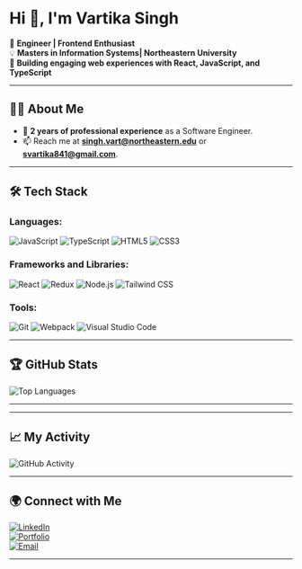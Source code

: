 # Hi 👋, I'm Vartika Singh

🌟 **Engineer | Frontend Enthusiast**  
💡 **Masters in Information Systems| Northeastern University**  
🚀 **Building engaging web experiences with React, JavaScript, and TypeScript**  


---

## 👩‍💻 About Me
- 🏢 **2 years of professional experience** as a Software Engineer.
- 📫 Reach me at **[singh.vart@northeastern.edu](mailto:singh.vart@northeastern.edu)** or  **[svartika841@gmail.com](mailto:svartika841@gmail.com)**.


---

## 🛠️ Tech Stack
### Languages:
![JavaScript](https://img.shields.io/badge/-JavaScript-333333?style=flat&logo=javascript) 
![TypeScript](https://img.shields.io/badge/-TypeScript-333333?style=flat&logo=typescript) 
![HTML5](https://img.shields.io/badge/-HTML5-333333?style=flat&logo=html5) 
![CSS3](https://img.shields.io/badge/-CSS3-333333?style=flat&logo=css3)  
### Frameworks and Libraries:
![React](https://img.shields.io/badge/-React-333333?style=flat&logo=react) 
![Redux](https://img.shields.io/badge/-Redux-333333?style=flat&logo=redux) 
![Node.js](https://img.shields.io/badge/-Node.js-333333?style=flat&logo=node.js) 
![Tailwind CSS](https://img.shields.io/badge/-TailwindCSS-333333?style=flat&logo=tailwind-css)  
### Tools:
![Git](https://img.shields.io/badge/-Git-333333?style=flat&logo=git) 
![Webpack](https://img.shields.io/badge/-Webpack-333333?style=flat&logo=webpack) 
![Visual Studio Code](https://img.shields.io/badge/-VS%20Code-333333?style=flat&logo=visual-studio-code)

---

## 🏆 GitHub Stats

![Top Languages](https://github-readme-stats.vercel.app/api/top-langs/?username=iamvartikasingh&layout=compact&theme=radical)  

---


---

## 📈 My Activity
![GitHub Activity](https://github-readme-activity-graph.vercel.app/graph?username=iamvartikasingh&theme=react-dark)  

---

## 🌍 Connect with Me
[![LinkedIn](https://img.shields.io/badge/-LinkedIn-0077B5?style=flat&logo=linkedin&logoColor=white)](https://www.linkedin.com/in/vartika--singh/)  
[![Portfolio](https://img.shields.io/badge/-Portfolio-333333?style=flat&logo=web&logoColor=white)](https://vartikasinghh.netlify.app/)  
[![Email](https://img.shields.io/badge/-Email-D14836?style=flat&logo=gmail&logoColor=white)](mailto:singh.vart@northeastern.edu)  

---


